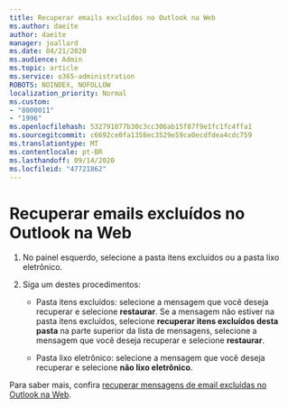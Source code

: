 ```yaml
---
title: Recuperar emails excluídos no Outlook na Web
ms.author: daeite
author: daeite
manager: joallard
ms.date: 04/21/2020
ms.audience: Admin
ms.topic: article
ms.service: o365-administration
ROBOTS: NOINDEX, NOFOLLOW
localization_priority: Normal
ms.custom:
- "8000011"
- "1996"
ms.openlocfilehash: 532791077b30c3cc306ab15f87f9e1fc1fc4ffa1
ms.sourcegitcommit: c6692ce0fa1358ec3529e59ca0ecdfdea4cdc759
ms.translationtype: MT
ms.contentlocale: pt-BR
ms.lasthandoff: 09/14/2020
ms.locfileid: "47721862"
---
```

# <a name="recover-deleted-email-in-outlook-on-the-web"></a>Recuperar emails excluídos no Outlook na Web

1. No painel esquerdo, selecione a pasta itens excluídos ou a pasta lixo eletrônico.

2. Siga um destes procedimentos:

    - Pasta itens excluídos: selecione a mensagem que você deseja recuperar e selecione **restaurar**. Se a mensagem não estiver na pasta itens excluídos, selecione **recuperar itens excluídos desta pasta** na parte superior da lista de mensagens, selecione a mensagem que você deseja recuperar e selecione **restaurar**.

    - Pasta lixo eletrônico: selecione a mensagem que você deseja recuperar e selecione **não lixo eletrônico**.

Para saber mais, confira [recuperar mensagens de email excluídas no Outlook na Web](https://support.office.com/article/a8ca78ac-4721-4066-95dd-571842e9fb11).